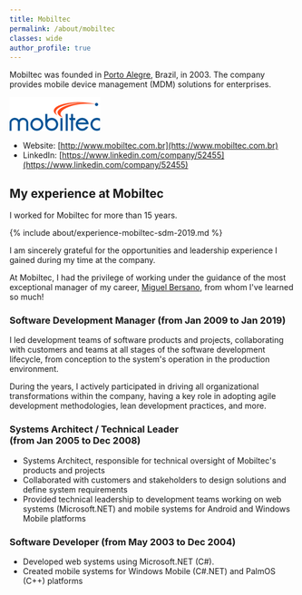 ```yaml
---
title: Mobiltec
permalink: /about/mobiltec
classes: wide
author_profile: true
---
```


Mobiltec was founded in [Porto Alegre](https://en.wikipedia.org/wiki/Porto_Alegre), Brazil, in 2003. The company provides mobile device management (MDM) solutions for enterprises.

![Mobiltec logo](/images/about/mobiltec.png "Mobiltec logo")

- Website: [http://www.mobiltec.com.br](htts://www.mobiltec.com.br)
- LinkedIn: [https://www.linkedin.com/company/52455](https://www.linkedin.com/company/52455)

## My experience at Mobiltec

I worked for Mobiltec for more than 15 years.

{% include about/experience-mobiltec-sdm-2019.md %}

I am sincerely grateful for the opportunities and leadership experience I gained during my time at the company.

At Mobiltec, I had the privilege of working under the guidance of the most exceptional manager of my career, [Miguel Bersano](https://www.linkedin.com/in/miguel-bersano-24a27b/), from whom I've learned so much!

### Software Development Manager <nobr>(from Jan 2009 to Jan 2019)</nobr>

I led development teams of software products and projects, collaborating with customers and teams at all stages of the software development lifecycle, from conception to the system's operation in the production environment.

During the years, I actively participated in driving all organizational transformations within the company, having a key role in adopting agile development methodologies, lean development practices, and more.

<!--
Liderei as equipes de desenvolvimento de produtos e projetos de software, colaborando com clientes e equipes em todas as etapas do ciclo de desenvolvimento de software, desde a concepção até a operação do sistema no ambiente de produção.

Participei ativamente de todas as transformações organizacionais da empresa, exercendo papel chave na adoção de metodologias ágeis de desenvolvimento de sistemas, processo enxuto (Lean) de construção de produtos, entre outros.
-->


### Systems Architect / Technical Leader <nobr>(from Jan 2005 to Dec 2008)</nobr>

- Systems Architect, responsible for technical oversight of Mobiltec's products and projects
- Collaborated with customers and stakeholders to design solutions and define system requirements
- Provided technical leadership to development teams working on web systems (Microsoft.NET) and mobile systems for Android and Windows Mobile platforms

<!--
- Arquiteto de sistemas, responsável pela supervisão técnica dos produtos e projetos da Mobiltec
- Colaborei com clientes e stakeholders para projetar soluções e definir requisitos de sistema
- Exerci a liderança técnica das equipes de desenvolvimento que trabalhavam em sistemas web (Microsoft.NET) e sistemas móveis para plataformas Android e Windows Mobile
-->

### Software Developer <nobr>(from May 2003 to Dec 2004)</nobr>

- Developed web systems using Microsoft.NET (C#).
- Created mobile systems for Windows Mobile (C#.NET) and PalmOS (C++) platforms

<!--
- Desenvolvi sistemas web com Microsoft.NET
- Criei sistemas mobile para as plataformas Windows Mobile (C#.NET) e PalmOS (C++) -->